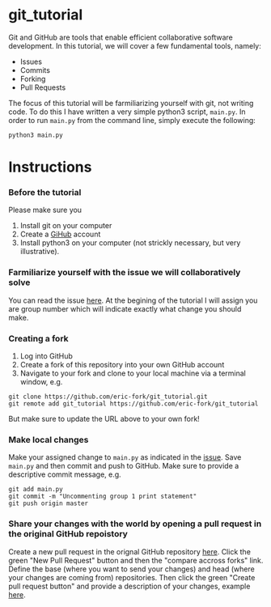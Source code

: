 # git_tutorial
Git and GitHub are tools that enable efficient collaborative software development. In this tutorial, we will cover a few fundamental tools, namely:
- Issues
- Commits
- Forking
- Pull Requests

The focus of this tutorial  will be farmiliarizing yourself with git, not writing code. To do this I have written a very simple python3 script, `main.py`. In order to run `main.py` from the command line, simply execute the following:
```
python3 main.py
```

# Instructions

### Before the tutorial
Please make sure you
1. Install git on your computer
2. Create a [GiHub](https://github.com) account
3. Install python3 on your computer (not strickly necessary, but very illustrative).
 
### Farmiliarize yourself with the issue we will collaboratively solve
You can read the issue [here](https://github.com/EricKeenan/git_tutorial/issues/2). At the begining of the tutorial I will assign you are group number which will indicate exactly what change you should make. 

### Creating a fork
1. Log into GitHub
2. Create a fork of this repository into your own GitHub account
3. Navigate to your fork and clone to your local machine via a terminal window, e.g.
```
git clone https://github.com/eric-fork/git_tutorial.git
git remote add git_tutorial https://github.com/eric-fork/git_tutorial
```
But make sure to update the URL above to your own fork! 

### Make local changes
Make your assigned change to `main.py` as indicated in the [issue](https://github.com/EricKeenan/git_tutorial/issues/2). Save `main.py` and then commit and push to GitHub. Make sure to provide a descriptive commit message, e.g.
```
git add main.py
git commit -m "Uncommenting group 1 print statement" 
git push origin master
```

### Share your changes with the world by opening a pull request in the original GitHub repoistory
Create a new pull request in the orignal GitHub repository [here](https://github.com/EricKeenan/git_tutorial/pulls). Click the green "New Pull Request" button and then the "compare accross forks" link. Define the base (where you want to send your changes) and head (where your changes are coming from) repositories. Then click the green "Create pull request button" and provide a description of your changes, example [here](https://github.com/EricKeenan/git_tutorial/pull/1).
